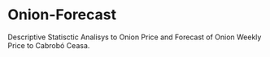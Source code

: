 # Onion-Forecast
Descriptive Statisctic Analisys to Onion Price and  Forecast of Onion Weekly Price to Cabrobó Ceasa.  
